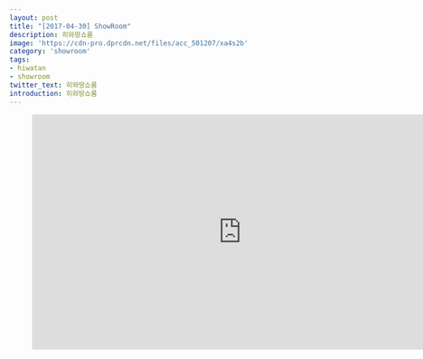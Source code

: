 ```yaml
---
layout: post
title: "[2017-04-30] ShowRoom"
description: 히와땅쇼룸
image: 'https://cdn-pro.dprcdn.net/files/acc_501207/xa4s2b'
category: 'showroom'
tags:
- hiwatan
- showroom
twitter_text: 히와땅쇼룸
introduction: 히와땅쇼룸
---
```

<figure class="video_container">
<iframe width="740" height="416" src="https://serviceapi.nmv.naver.com/flash/convertIframeTag.nhn?vid=4A4FD3683A3130C99D5C18D00D22679809A4&outKey=V1255769008606b9c6682ed1464ab6e9d89bf07395001a8f5fabaed1464ab6e9d89bf" frameborder="no" scrolling="no"></iframe>
</figure>

